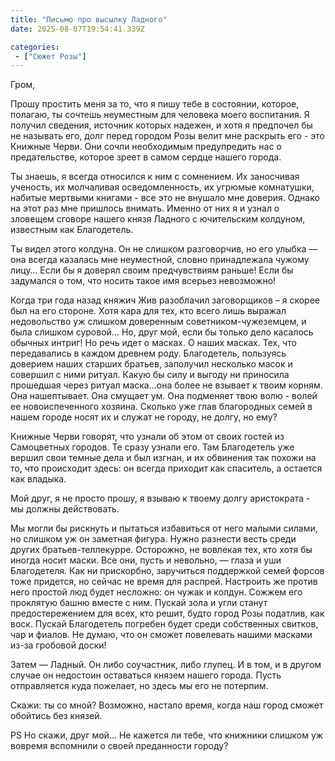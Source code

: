 ```yaml
---
title: "Письмо про высылку Ладного"
date: 2025-08-07T19:54:41.339Z

categories:
 - ["Сюжет Розы"]
---
```


Гром,

Прошу простить меня за то, что я пишу тебе в состоянии, которое,
полагаю, ты сочтешь неуместным для человека моего воспитания. Я получил
сведения, источник которых надежен, и хотя я предпочел бы не называть
его, долг перед городом Розы велит мне раскрыть его - это Книжные Черви.
Они сочли необходимым предупредить нас о предательстве, которое зреет в
самом сердце нашего города.

Ты знаешь, я всегда относился к ним с сомнением. Их заносчивая ученость,
их молчаливая осведомленность, их угрюмые комнатушки, набитые мертвыми
книгами - все это не внушало мне доверия. Однако на этот раз мне
пришлось внимать. Именно от них я и узнал о зловещем сговоре нашего
князя Ладного с ючительским колдуном, известным как Благодетель.

Ты видел этого колдуна. Он не слишком разговорчив, но его улыбка — она
всегда казалась мне неуместной, словно принадлежала чужому лицу… Если бы
я доверял своим предчувствиям раньше! Если бы задумался о том, что
носить такое имя всерьез невозможно!

Когда три года назад княжич Жив разоблачил заговорщиков – я скорее был
на его стороне. Хотя кара для тех, кто всего лишь выражал недовольство
уж слишком доверенным советником-чужеземцем, и была слишком суровой… Но,
друг мой, если бы только дело касалось обычных интриг! Но речь идет о
масках. О наших масках. Тех, что передавались в каждом древнем роду.
Благодетель, пользуясь доверием наших старших братьев, заполучил
несколько масок и совершил с ними ритуал. Какую бы силу и выгоду ни
приносила прошедшая через ритуал маска…она более не взывает к твоим
корням. Она нашептывает. Она смущает ум. Она подменяет твою волю - волей
ее новоиспеченного хозяина. Сколько уже глав благородных семей в нашем
городе носят их и служат не городу, не долгу, но ему?

Книжные Черви говорят, что узнали об этом от своих гостей из Самоцветных
городов. Те сразу узнали его. Там Благодетель уже вершил свои темные
дела и был изгнан, и их обвинения так похожи на то, что происходит
здесь: он всегда приходит как спаситель, а остается как владыка.

Мой друг, я не просто прошу, я взываю к твоему долгу аристократа - мы
должны действовать.

Мы могли бы рискнуть и пытаться избавиться от него малыми силами, но
слишком уж он заметная фигура. Нужно разнести весть среди других
братьев-теллекурре. Осторожно, не вовлекая тех, кто хотя бы иногда носит
маски. Все они, пусть и невольно, — глаза и уши Благодетеля. Как ни
прискорбно, заручиться поддержкой семей форсов тоже придется, но сейчас
не время для распрей. Настроить же против него простой люд будет
несложно: он чужак и колдун. Сожжем его проклятую башню вместе с ним.
Пускай зола и угли станут предостережением для всех, кто решит, будто
город Розы податлив, как воск. Пускай Благодетель погребен будет среди
собственных свитков, чар и фиалов. Не думаю, что он сможет повелевать
нашими масками из-за гробовой доски!

Затем — Ладный. Он либо соучастник, либо глупец. И в том, и в другом
случае он недостоин оставаться князем нашего города. Пусть отправляется
куда пожелает, но здесь мы его не потерпим.

Скажи: ты со мной? Возможно, настало время, когда наш город сможет
обойтись без князей.

PS Но скажи, друг мой… Не кажется ли тебе, что книжники слишком уж
вовремя вспомнили о своей преданности городу?
